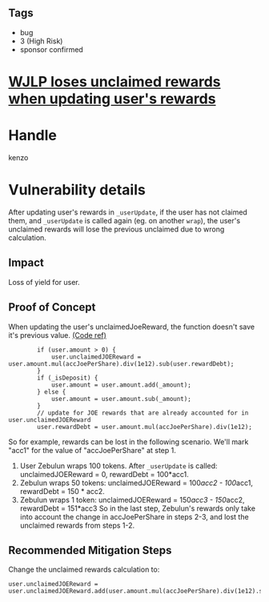 ## Tags

- bug
- 3 (High Risk)
- sponsor confirmed

# [WJLP loses unclaimed rewards when updating user's rewards](https://github.com/code-423n4/2021-12-yetifinance-findings/issues/141) 

# Handle

kenzo


# Vulnerability details

After updating user's rewards in `_userUpdate`, if the user has not claimed them, and `_userUpdate` is called again (eg. on another `wrap`), the user's unclaimed rewards will lose the previous unclaimed due to wrong calculation.

## Impact
Loss of yield for user.

## Proof of Concept
When updating the user's unclaimedJoeReward, the function doesn't save it's previous value. [(Code ref)](https://github.com/code-423n4/2021-12-yetifinance/blob/main/packages/contracts/contracts/AssetWrappers/WJLP/WJLP.sol#L251:#L253)
```
        if (user.amount > 0) {
            user.unclaimedJOEReward = user.amount.mul(accJoePerShare).div(1e12).sub(user.rewardDebt);
        }
        if (_isDeposit) {
            user.amount = user.amount.add(_amount);
        } else {
            user.amount = user.amount.sub(_amount);
        }
        // update for JOE rewards that are already accounted for in user.unclaimedJOEReward
        user.rewardDebt = user.amount.mul(accJoePerShare).div(1e12);
```
So for example, rewards can be lost in the following scenario. We'll mark "acc1" for the value of "accJoePerShare" at step 1.
1. User Zebulun wraps 100 tokens. After  `_userUpdate` is called: unclaimedJOEReward  = 0, rewardDebt = 100*acc1.
2. Zebulun wraps 50 tokens: unclaimedJOEReward = 100*acc2 - 100*acc1, rewardDebt = 150 * acc2.
3. Zebulun wraps 1 token: unclaimedJOEReward = 150*acc3 - 150*acc2, rewardDebt = 151*acc3
So in the last step, Zebulun's rewards only take into account the change in accJoePerShare in steps 2-3, and lost the unclaimed rewards from steps 1-2.

## Recommended Mitigation Steps
Change the unclaimed rewards calculation to:
```
user.unclaimedJOEReward = user.unclaimedJOEReward.add(user.amount.mul(accJoePerShare).div(1e12).sub(user.rewardDebt));
```

